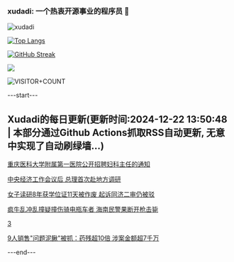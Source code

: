 ### xudadi: 一个热衷开源事业的程序员 👋

![xudadi](https://github-readme-stats-git-masterorgs-github-readme-stats-team.vercel.app/api?username=xudadi)

[![Top Langs](https://github-readme-stats.vercel.app/api/top-langs/?username=xudadi)](https://github.com/anuraghazra/github-readme-stats)

[![GitHub Streak](https://streak-stats.demolab.com?user=xudadi&locale=zh_Hans)](https://git.io/streak-stats)

![](https://raw.githubusercontent.com/xudadi/xudadi/main/assets/github-contribution-grid-snake.svg)

![VISITOR+COUNT](https://komarev.com/ghpvc/?username=xudadi&label=VISITOR+COUNT)


---start---

## Xudadi的每日更新(更新时间:2024-12-22 13:50:48 | 本部分通过Github Actions抓取RSS自动更新, 无意中实现了自动刷绿墙...)

[重庆医科大学附属第一医院公开招聘妇科主任的通知](https://www.gongkaoleida.com/article/2239436)

[中央经济工作会议后 总理首次赴地方调研](https://m.163.com/news/article/JJVBENHP051482MP.html)

[女子读研8年获学位证11天被作废 起诉同济二审仍被驳](https://m.163.com/news/article/JJVN9FEE053469LG.html)

[疯牛乱冲乱撞疑撞伤骑电瓶车者 海南民警果断开枪击毙](https://m.163.com/news/article/JJVN9G8J053469LG.html)

[3](https://m.163.com/touch/news/sub/domestic)

[9人销售"问题泥鳅"被抓：药残超10倍 涉案金额超7千万](https://m.163.com/news/article/JJVCMCHN0514R9P4.html)

---end---
